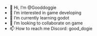 - 👋 Hi, I’m @Gooddoggie
- 👀 I’m interested in game developing
- 🌱 I’m currently learning godot
- 💞️ I’m looking to collaborate on game
- 📫 How to reach me Discord: good_dogie

<!---
Gooddoggie/Gooddoggie is a ✨ special ✨ repository because its `README.md` (this file) appears on your GitHub profile.
You can click the Preview link to take a look at your changes.
--->
